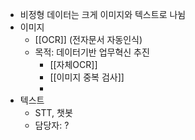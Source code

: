 - 비정형 데이터는 크게 이미지와 텍스트로 나뉨
- 이미지
	- [[OCR]] (전자문서 자동인식)
	- 목적: 데이터기반 업무혁신 추진
		- [[자체OCR]]
		- [[이미지 중복 검사]]
		-
- 텍스트
	- STT, 챗봇
	- 담당자: ?